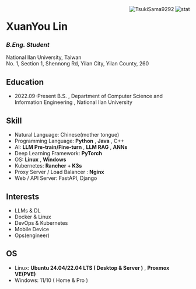 <img align="right" src="https://github-readme-stats.vercel.app/api?username=TsukiSama9292&show_icons=true&theme=transparent&hide_title=true&hide_rank=true" alt="stat" />
<img align="right" src="https://komarev.com/ghpvc/?username=TsukiSama9292" alt="TsukiSama9292" />

# XuanYou Lin
### *B.Eng. Student*
National Ilan University, Taiwan  
No. 1, Section 1, Shennong Rd, Yilan City, Yilan County, 260

## Education
+ 2022.09-Present B.S. , Department of Computer Science and Information Engineering , National Ilan University

## Skill
+ Natural Language: Chinese(mother tongue)
+ Programming Language: **Python** , **Java** , C++
+ AI: **LLM Pre-train/Fine-turn** , **LLM RAG** , **ANNs**
+ Deep Learning Framework: **PyTorch**
+ OS: **Linux** , **Windows**
+ Kubernetes: **Rancher + K3s**
+ Proxy Server / Load Balancer : **Nginx**
+ Web / API Server: FastAPI, Django
 
## Interests
+ LLMs & DL
+ Docker & Linux
+ DevOps & Kubernetes
+ Mobile Device
+ Ops(engineer)

## OS
+ Linux: **Ubuntu 24.04/22.04 LTS ( Desktop & Server )** , **Proxmox VE(PVE)**
+ Windows: 11/10 ( Home & Pro )
